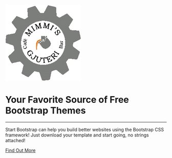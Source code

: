 <img src="img/logo.gif">

<h1>Your Favorite Source of Free Bootstrap Themes</h1>
<hr>
<p>Start Bootstrap can help you build better websites using the Bootstrap CSS framework! Just download your template and start going, no strings attached!</p>
<a href="#about" class="btn btn-primary btn-xl page-scroll">Find Out More</a>